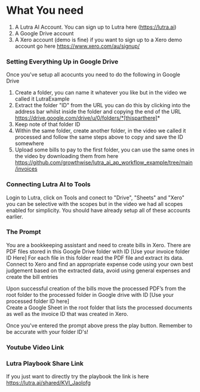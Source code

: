 # What You need

1. A Lutra AI Account. You can sign up to Lutra here (https://lutra.ai)
2. A Google Drive account
3. A Xero account (demo is fine) if you want to sign up to a Xero demo account go here https://www.xero.com/au/signup/

### Setting Everything Up in Google Drive

Once you've setup all acocunts you need to do the following in Google Drive

1. Create a folder, you can name it whatever you like but in the video we called it LutraExample
2. Extract the folder "ID" from the URL you can do this by clicking into the address bar whilst inside the folder and copying the end of the URL https://drive.google.com/drive/u/0/folders/*[thisparthere]*
3. Keep note of that folder ID
4. Within the same folder, create another folder, in the video we called it processed and follow the same steps above to copy and save the ID somewhere
5. Upload some bills to pay to the first folder, you can use the same ones in the video by downloading them from here https://github.com/growthwise/lutra_ai_ap_workflow_example/tree/main/invoices

### Connecting Lutra AI to Tools ###

Login to Lutra, click on Tools and conect to "Drive", "Sheets" and "Xero" you can be selective with the scopes but in the video we had all scopes enabled for simplicity. You should
have already setup all of these accounts earlier. 

### The Prompt ###

You are a bookkeeping assistant and need to create bills in Xero. 
There are PDF files stored in this Google Drive folder with ID [Use your invoice folder ID Here] 
For each file in this folder read the PDF file and extract its data. Connect to Xero and find an appropriate expense code using your own best judgement based on the extracted data, avoid using general expenses and create the bill entries
                                                                                                                                                     
Upon successful creation of the bills move the processed PDF’s from the root folder to the processed folder in Google drive with ID [Use your processed folder ID here]                
Create a Google Sheet in the root folder that lists the processed documents as well as the invoice ID that was created in Xero.


Once you've entered the prompt above press the play button. Remember to be accurate with your folder ID's!

### Youtube Video Link ###

### Lutra Playbook Share Link ###

If you just want to directly try the playbook the link is here https://lutra.ai/shared/KVI_Jaolofg             
